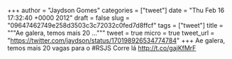 
+++
author = "Jaydson Gomes"
categories = ["tweet"]
date = "Thu Feb 16 17:32:40 +0000 2012"
draft = false
slug = "09647462749e258d3503c3c72032c0fed7d8ffcf"
tags = ["tweet"]
title = """Ae galera, temos mais 20 ..."""
tweet = true
micro = true
tweet_url = "https://twitter.com/jaydson/status/170198926534774784"
+++
Ae galera, temos mais 20 vagas para o #RSJS Corre lá http://t.co/gajKfMrF
